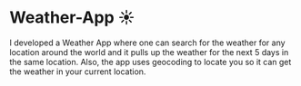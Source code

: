 # Weather-App ☀️

I developed a Weather App where one can search for the weather for any location around the world and it pulls up the weather for the next 5 days in the same location. Also, the app uses geocoding to locate you so it can get the weather in your current location.